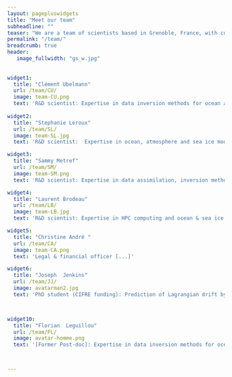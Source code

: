```yaml
---
layout: pagepluswidgets
title: "Meet our team"
subheadline: ""
teaser: "We are a team of scientists based in Grenoble, France, with complementary  expertises in numerical methods and numerical models applied to Earth data, ranging from observations to model simulations."
permalink: "/team/"
breadcrumb: true
header:
   image_fullwidth: "gs_w.jpg"
 
  
widget1:
  title: "Clément Ubelmann"
  url: /team/CU/
  image: team-CU.png
  text: 'R&D scientist: Expertise in data inversion methods for ocean altimetry, and data assimilation. [...]' 
 
widget2:
  title: "Stephanie Leroux"
  url: /team/SL/
  image: team-SL.jpg
  text: 'R&D scientist:  Expertise in ocean, atmosphere and sea ice modelling, data analysis and probabilistic approaches. [...]'

widget3:
  title: "Sammy Metref"
  url: /team/SM/
  image: team-SM.png
  text: 'R&D scientist: Expertise in data assimilation, inversion methods and data challenges [...].'

widget4:
  title: "Laurent Brodeau"
  url: /team/LB/
  image: team-LB.jpg
  text: 'R&D scientist: Expertise in HPC computing and ocean & sea ice modelling [...].'

widget5:
  title: "Christine André "
  url: /team/CA/
  image: team-CA.png
  text: 'Legal & financial officer [...]'

widget6:
  title: "Joseph  Jenkins"
  url: /team/JJ/
  image: avatarman2.jpg
  text: 'PhD student (CIFRE funding): Prediction of Lagrangian drift by deep learning [...]'



widget10:
  title: "Florian  Leguillou"
  url: /team/FL/
  image: avatar-homme.png
  text: '[Former Post-doc]: Expertise in data inversion methods for ocean altimetry [...]'



---
```

